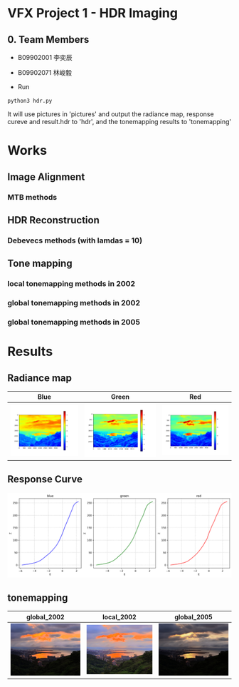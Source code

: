 # VFX Project 1 - HDR Imaging

## 0. Team Members
* B09902001 李奕辰
* B09902071 林峻毅

* Run

```
python3 hdr.py 
```
It will use pictures in 'pictures' and output the radiance map, response cureve and result.hdr to 'hdr', and the tonemapping results to 'tonemapping'

# Works

## Image Alignment

### MTB methods

## HDR Reconstruction

### Debevecs methods (with lamdas = 10)

## Tone mapping

### local tonemapping methods in 2002

### global tonemapping methods in 2002

### global tonemapping methods in 2005

# Results
## Radiance map 
| Blue | Green | Red |
| :--------------------------: | :-------------------------: | :-------: |
| ![](hdr/radiance_map_blue.png) | ![](hdr/radiance_map_green.png) | ![](hdr/radiance_map_red.png) |
## Response Curve
![](hdr/res_curve.png)
## tonemapping
| global_2002 | local_2002 | global_2005 |
| :--------------------------: | :-------------------------: | :-------: |
| ![](tonemapping/global_2002.jpg) | ![](tonemapping/local_2002.jpg) | ![](tonemapping/global_2005.jpg) |
